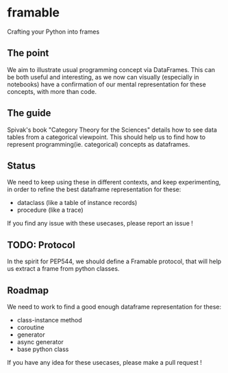 # framable
Crafting your Python into frames 


## The point 
We aim to illustrate usual programming concept via DataFrames.
This can be both useful and interesting, as we now can visually (especially in notebooks)
have a confirmation of our mental representation for these concepts, with more than code.


## The guide
Spivak's book "Category Theory for the Sciences" details how to see data tables from a categorical viewpoint.
This should help us to find how to represent programming(ie. categorical) concepts as dataframes.


## Status
We need to keep using these in different contexts, and keep experimenting, in order to refine the best dataframe representation for these:

- dataclass (like a table of instance records)
- procedure (like a trace)

If you find any issue with these usecases, please report an issue !

## TODO: Protocol
In the spirit for PEP544, we should define a Framable protocol, that will help us extract a frame from python classes. 


## Roadmap
We need to work to find a good enough dataframe representation for these:

- class-instance method
- coroutine
- generator
- async generator
- base python class


If you have any idea for these usecases, please make a pull request !
